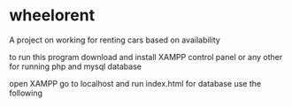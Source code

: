 # wheelorent
A project on working for renting cars based on availability 

to run this program download and install XAMPP control panel or any other for running php and mysql database 

open XAMPP go to localhost and run index.html
for database use the following 
